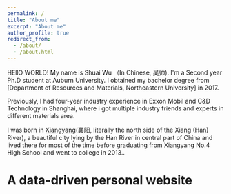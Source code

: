 ```yaml
---
permalink: /
title: "About me"
excerpt: "About me"
author_profile: true
redirect_from: 
  - /about/
  - /about.html
---
```


HEllO WORLD! My name is Shuai Wu （In Chinese, 吴帅). I'm a Second year Ph.D student at Auburn University. I obtained my bachelor degree from [Department of Resources and Materials, Northeastern University] in 2017.

Previously, I had four-year industry experience in Exxon Mobil and C&D Technology in Shanghai, where i got multiple industry friends and experts in different materials area.

I was born in [Xiangyang](https://en.wikipedia.org/wiki/Xiangyang)(襄阳, literally the north side of the Xiang (Han) River), a beautiful city lying by the Han River in central part of China and lived there for most of the time before graduating from Xiangyang No.4 High School and went to college in 2013..

A data-driven personal website
======
